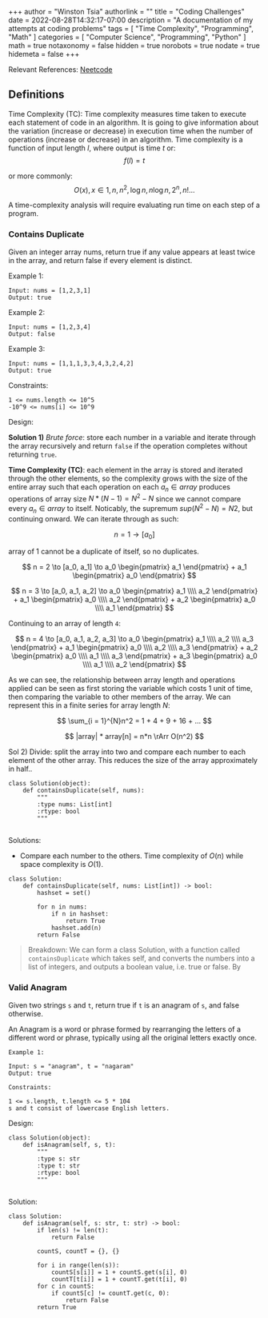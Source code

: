 +++
author = "Winston Tsia"
authorlink = ""
title = "Coding Challenges"
date = 2022-08-28T14:32:17-07:00
description = "A documentation of my attempts at coding problems"
tags = [
    "Time Complexity",
    "Programming",
    "Math"
]
categories = [
    "Computer Science",
    "Programming",
    "Python"
]
math = true
notaxonomy = false
hidden = true
norobots = true
nodate = true
hidemeta = false
+++

Relevant References: [Neetcode](https://neetcode.io/)

## Definitions
Time Complexity (TC): Time complexity measures time taken to execute each statement of code in an algorithm. It is going to give information about the variation (increase or decrease) in execution time when the number of operations (increase or decrease) in an algorithm. Time complexity is a function of input length $l$, where output is time $t$ or:
$$
f(l) = t
$$

or more commonly:
$$
O(x), x \in 1, n, n^2, \log n, n \log n, 2^n, n! ...
$$

A time-complexity analysis will require evaluating run time on each step of a program.
### Contains Duplicate

Given an integer array nums, return true if any value appears at least twice in the array, and return false if every element is distinct.

Example 1:
```
Input: nums = [1,2,3,1]
Output: true
```
Example 2:
```
Input: nums = [1,2,3,4]
Output: false
```
Example 3:
```
Input: nums = [1,1,1,3,3,4,3,2,4,2]
Output: true
```
Constraints:
```
1 <= nums.length <= 10^5
-10^9 <= nums[i] <= 10^9
```
Design: 

**Solution 1)** *Brute force*: store each number in a variable and iterate through the array recursively and return `false` if the operation completes without returning `true`.

**Time Complexity (TC)**: each element in the array is stored and iterated through the other elements, so the complexity grows with the size of the entire array such that each operation on each $a_n \in array$ produces operations of array size $N*(N-1) = N^2 - N$ since we cannot compare every $a_n \in array$ to itself. Noticably, the supremum $sup(N^2 - N) = N2$, but continuing onward.
We can iterate through as such:

$$
n = 1  \to [a_0]
$$

array of 1 cannot be a duplicate of itself, so no duplicates.

$$
n = 2  \to [a_0, a_1] \to a_0 \begin{pmatrix} a_1 \end{pmatrix} + a_1 \begin{pmatrix} a_0 \end{pmatrix} 
$$

$$
n = 3  \to [a_0, a_1, a_2] \to a_0 \begin{pmatrix} a_1 \\\\ a_2 \end{pmatrix} + a_1 \begin{pmatrix} a_0 \\\\ a_2 \end{pmatrix} + a_2 \begin{pmatrix} a_0 \\\\ a_1 \end{pmatrix}
$$

Continuing to an array of length `4`:

$$
n = 4 \to [a_0, a_1, a_2, a_3] \to a_0 \begin{pmatrix} a_1 \\\\ a_2 \\\\ a_3 \end{pmatrix} + a_1 \begin{pmatrix} a_0 \\\\ a_2 \\\\ a_3 \end{pmatrix} + a_2 \begin{pmatrix} a_0 \\\\ a_1 \\\\ a_3 \end{pmatrix} + a_3 \begin{pmatrix} a_0 \\\\ a_1 \\\\ a_2 \end{pmatrix}
$$

As we can see, the relationship between array length and operations applied can be seen as first storing the variable which costs 1 unit of time, then comparing the variable to other members of the array. We can represent this in a finite series for array length $N$:

$$
\sum_{i = 1}^{N}n^2 = 1 + 4 + 9 + 16 + ...
$$

$$
|array| * array[n] = n*n \rArr O(n^2)
$$

Sol 2) Divide: split the array into two and compare each number to each element of the other array. This reduces the size of the array approximately in half..

```
class Solution(object):
    def containsDuplicate(self, nums):
        """
        :type nums: List[int]
        :rtype: bool
        """
   
```
Solutions:
- Compare each number to the others. Time complexity of $O(n)$ while space complexity is $O(1)$.

```
class Solution:
    def containsDuplicate(self, nums: List[int]) -> bool:
        hashset = set()
        
        for n in nums:
            if n in hashset:
                return True
            hashset.add(n)
        return False
```
> Breakdown: We can form a class Solution, with a function called `containsDuplicate` which takes self, and converts the numbers into a list of integers, and outputs a boolean value, i.e. true or false. By 


### Valid Anagram
Given two strings `s` and `t`, return true if `t` is an anagram of `s`, and false otherwise.

An Anagram is a word or phrase formed by rearranging the letters of a different word or phrase, typically using all the original letters exactly once.
```
Example 1:

Input: s = "anagram", t = "nagaram"
Output: true
```

```
Constraints:

1 <= s.length, t.length <= 5 * 104
s and t consist of lowercase English letters.
```

Design:

```
class Solution(object):
    def isAnagram(self, s, t):
        """
        :type s: str
        :type t: str
        :rtype: bool
        """
        
```

Solution:
```
class Solution:
    def isAnagram(self, s: str, t: str) -> bool:
        if len(s) != len(t):
            return False
        
        countS, countT = {}, {}
        
        for i in range(len(s)):
            countS[s[i]] = 1 + countS.get(s[i], 0)
            countT[t[i]] = 1 + countT.get(t[i], 0)
        for c in countS:
            if countS[c] != countT.get(c, 0):
                return False
        return True
```